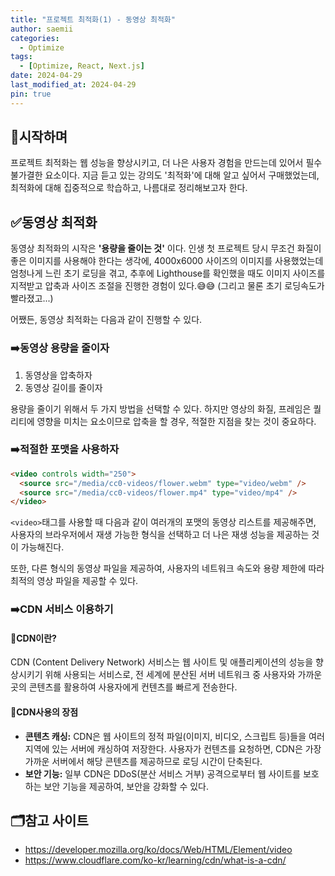 ```yaml
---
title: "프로젝트 최적화(1) - 동영상 최적화"
author: saemii
categories:
  - Optimize
tags:
  - [Optimize, React, Next.js]
date: 2024-04-29
last_modified_at: 2024-04-29
pin: true
---
```


## 📌시작하며

프로젝트 최적화는 웹 성능을 향상시키고, 더 나은 사용자 경험을 만드는데 있어서 필수불가결한 요소이다. 지금 듣고 있는 강의도 '최적화'에 대해 알고 싶어서 구매했었는데, 최적화에 대해 집중적으로 학습하고, 나름대로 정리해보고자 한다.

## ✅동영상 최적화

동영상 최적화의 시작은 **'용량을 줄이는 것'** 이다. 인생 첫 프로젝트 당시 무조건 화질이 좋은 이미지를 사용해야 한다는 생각에, 4000x6000 사이즈의 이미지를 사용했었는데 엄청나게 느린 초기 로딩을 겪고, 추후에 Lighthouse를 확인했을 때도 이미지 사이즈를 지적받고 압축과 사이즈 조절을 진행한 경험이 있다.😅😅 (그리고 물론 초기 로딩속도가 빨라졌고...)

어쨌든, 동영상 최적화는 다음과 같이 진행할 수 있다.

### ➡️동영상 용량을 줄이자

1. 동영상을 압축하자
2. 동영상 길이를 줄이자

용량을 줄이기 위해서 두 가지 방법을 선택할 수 있다. 하지만 영상의 화질, 프레임은 퀄리티에 영향을 미치는 요소이므로 압축을 할 경우, 적절한 지점을 찾는 것이 중요하다.

### ➡️적절한 포맷을 사용하자

```html
<video controls width="250">
  <source src="/media/cc0-videos/flower.webm" type="video/webm" />
  <source src="/media/cc0-videos/flower.mp4" type="video/mp4" />
</video>
```

`<video>`태그를 사용할 때 다음과 같이 여러개의 포맷의 동영상 리스트를 제공해주면, 사용자의 브라우저에서 재생 가능한 형식을 선택하고 더 나은 재생 성능을 제공하는 것이 가능해진다.

또한, 다른 형식의 동영상 파일을 제공하여, 사용자의 네트워크 속도와 용량 제한에 따라 최적의 영상 파일을 제공할 수 있다.

### ➡️CDN 서비스 이용하기

#### 💟CDN이란?

CDN (Content Delivery Network) 서비스는 웹 사이트 및 애플리케이션의 성능을 향상시키기 위해 사용되는 서비스로, 전 세계에 분산된 서버 네트워크 중 사용자와 가까운 곳의 콘텐츠를 활용하여 사용자에게 컨텐츠를 빠르게 전송한다.

#### 💟CDN사용의 장점

- **콘텐츠 캐싱:** CDN은 웹 사이트의 정적 파일(이미지, 비디오, 스크립트 등)들을 여러 지역에 있는 서버에 캐싱하여 저장한다. 사용자가 컨텐츠를 요청하면, CDN은 가장 가까운 서버에서 해당 콘텐츠를 제공하므로 로딩 시간이 단축된다.
- **보안 기능:** 일부 CDN은 DDoS(분산 서비스 거부) 공격으로부터 웹 사이트를 보호하는 보안 기능을 제공하여, 보안을 강화할 수 있다.

## 🗂️참고 사이트

- https://developer.mozilla.org/ko/docs/Web/HTML/Element/video
- https://www.cloudflare.com/ko-kr/learning/cdn/what-is-a-cdn/

